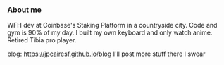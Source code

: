 <h3>About me</h3>

WFH dev at Coinbase's Staking Platform in a countryside city. Code and gym is 90% of my day. I built my own keyboard and only watch anime. Retired Tibia pro player.

blog: https://jpcairesf.github.io/blog
I'll post more stuff there I swear
